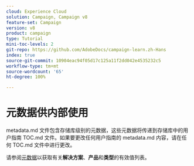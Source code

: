 ```yaml
---
cloud: Experience Cloud
solution: Campaign, Campaign v8
feature-set: Campaign
version: v8
product: campaign
type: Tutorial
mini-toc-levels: 2
git-repo: https://github.com/AdobeDocs/campaign-learn.zh-Hans
index: true
source-git-commit: 10904eac94f05d17c125a11f2dd042e4535232c5
workflow-type: tm+mt
source-wordcount: '65'
ht-degree: 100%

---
```



# 元数据供内部使用

metadata.md 文件包含存储库级别的元数据，这些元数据将传递到存储库中的用户指南 TOC.md 文件。如果要更改任何用户指南的 metadata.md 内容，请在任何 TOC.md 文件中进行更改。

请参阅[元数据](https://experienceleague.adobe.com/docs/authoring-guide-exl/using/editing/user-guide-setup/metadata.html?lang=zh-Hans)以获取有关&#x200B;**解决方案**、**产品**&#x200B;和&#x200B;**类型**&#x200B;的有效值列表。
